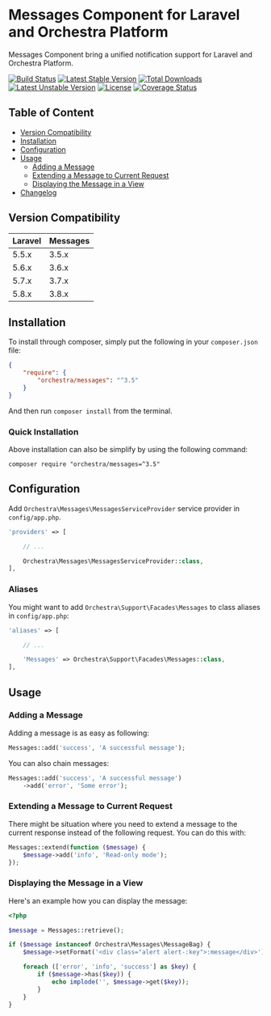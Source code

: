 Messages Component for Laravel and Orchestra Platform
==============

Messages Component bring a unified notification support for Laravel and Orchestra Platform.

[![Build Status](https://travis-ci.org/orchestral/messages.svg?branch=master)](https://travis-ci.org/orchestral/messages)
[![Latest Stable Version](https://poser.pugx.org/orchestra/messages/version)](https://packagist.org/packages/orchestra/messages)
[![Total Downloads](https://poser.pugx.org/orchestra/messages/downloads)](https://packagist.org/packages/orchestra/messages)
[![Latest Unstable Version](https://poser.pugx.org/orchestra/messages/v/unstable)](//packagist.org/packages/orchestra/messages)
[![License](https://poser.pugx.org/orchestra/messages/license)](https://packagist.org/packages/orchestra/messages)
[![Coverage Status](https://coveralls.io/repos/github/orchestral/messages/badge.svg?branch=master)](https://coveralls.io/github/orchestral/messages?branch=master)

## Table of Content

* [Version Compatibility](#version-compatibility)
* [Installation](#installation)
* [Configuration](#configuration)
* [Usage](#usage)
  - [Adding a Message](#adding-a-message)
  - [Extending a Message to Current Request](#extending-a-message-to-current-request)
  - [Displaying the Message in a View](#displaying-the-message-in-a-view)
* [Changelog](https://github.com/orchestral/messages/releases)

## Version Compatibility

Laravel    | Messages
:----------|:----------
 5.5.x     | 3.5.x
 5.6.x     | 3.6.x
 5.7.x     | 3.7.x
 5.8.x     | 3.8.x

## Installation

To install through composer, simply put the following in your `composer.json` file:

```json
{
    "require": {
        "orchestra/messages": "^3.5"
    }
}
```

And then run `composer install` from the terminal.

### Quick Installation

Above installation can also be simplify by using the following command:

    composer require "orchestra/messages=^3.5"


## Configuration

Add `Orchestra\Messages\MessagesServiceProvider` service provider in `config/app.php`.

```php
'providers' => [

    // ...

    Orchestra\Messages\MessagesServiceProvider::class,
],
```

### Aliases

You might want to add `Orchestra\Support\Facades\Messages` to class aliases in `config/app.php`:

```php
'aliases' => [

    // ...

    'Messages' => Orchestra\Support\Facades\Messages::class,
],
```

## Usage

### Adding a Message

Adding a message is as easy as following:

```php
Messages::add('success', 'A successful message');
```

You can also chain messages:

```php
Messages::add('success', 'A successful message')
    ->add('error', 'Some error');
```

### Extending a Message to Current Request

There might be situation where you need to extend a message to the current response instead of the following request. You can do this with:

```php
Messages::extend(function ($message) {
    $message->add('info', 'Read-only mode');
});
```

### Displaying the Message in a View

Here's an example how you can display the message:

```php
<?php

$message = Messages::retrieve();

if ($message instanceof Orchestra\Messages\MessageBag) {
    $message->setFormat('<div class="alert alert-:key">:message</div>');

    foreach (['error', 'info', 'success'] as $key) {
        if ($message->has($key)) {
            echo implode('', $message->get($key));
        }
    }
}
```
